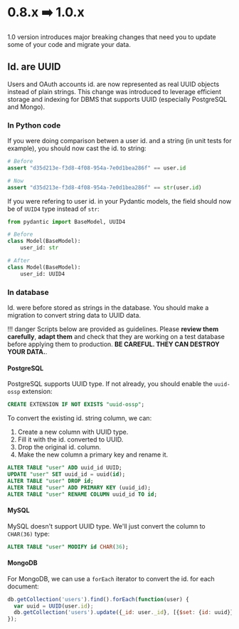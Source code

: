 # 0.8.x ➡️ 1.0.x

1.0 version introduces major breaking changes that need you to update some of your code and migrate your data.

## Id. are UUID

Users and OAuth accounts id. are now represented as real UUID objects instead of plain strings.  This change was introduced to leverage efficient storage and indexing for DBMS that supports UUID (especially PostgreSQL and Mongo).

### In Python code

If you were doing comparison betwen a user id. and a string (in unit tests for example), you should now cast the id. to string:

```py
# Before
assert "d35d213e-f3d8-4f08-954a-7e0d1bea286f" == user.id

# Now
assert "d35d213e-f3d8-4f08-954a-7e0d1bea286f" == str(user.id)
```

If you were refering to user id. in your Pydantic models, the field should now be of `UUID4` type instead of `str`:

```py
from pydantic import BaseModel, UUID4

# Before
class Model(BaseModel):
    user_id: str

# After
class Model(BaseModel):
    user_id: UUID4
```

### In database

Id. were before stored as strings in the database. You should make a migration to convert string data to UUID data.

!!! danger
    Scripts below are provided as guidelines. Please **review them carefully**, **adapt them** and check that they are working on a test database before applying them to production. **BE CAREFUL. THEY CAN DESTROY YOUR DATA.**.

#### PostgreSQL

PostgreSQL supports UUID type. If not already, you should enable the `uuid-ossp` extension:

```sql
CREATE EXTENSION IF NOT EXISTS "uuid-ossp";
```

To convert the existing id. string column, we can:

1. Create a new column with UUID type.
2. Fill it with the id. converted to UUID.
3. Drop the original id. column.
4. Make the new column a primary key and rename it.

```sql
ALTER TABLE "user" ADD uuid_id UUID;
UPDATE "user" SET uuid_id = uuid(id);
ALTER TABLE "user" DROP id;
ALTER TABLE "user" ADD PRIMARY KEY (uuid_id);
ALTER TABLE "user" RENAME COLUMN uuid_id TO id;
```

#### MySQL

MySQL doesn't support UUID type. We'll just convert the column to `CHAR(36)` type:

```sql
ALTER TABLE "user" MODIFY id CHAR(36);
```

#### MongoDB

For MongoDB, we can use a `forEach` iterator to convert the id. for each document:

```js
db.getCollection('users').find().forEach(function(user) {
  var uuid = UUID(user.id);
  db.getCollection('users').update({_id: user._id}, [{$set: {id: uuid}}]);
});
```
